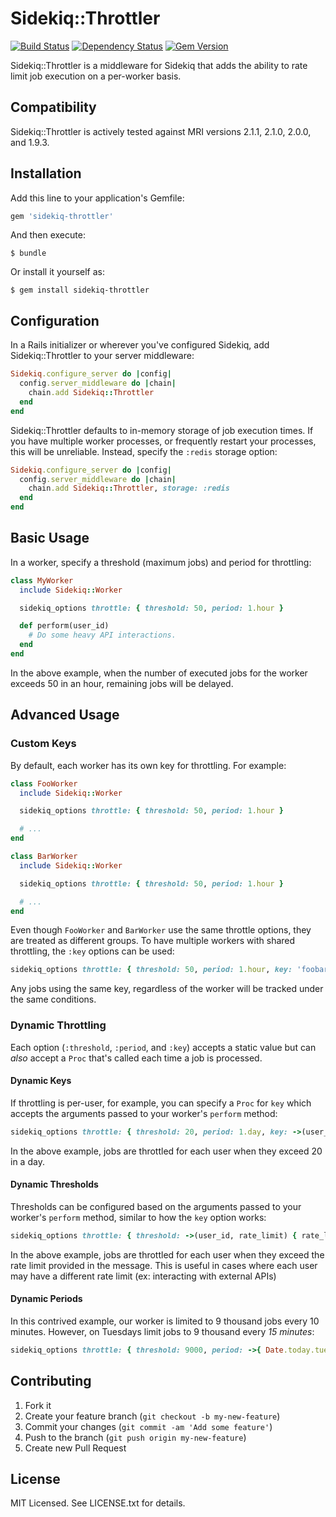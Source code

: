 # Sidekiq::Throttler

[![Build Status](https://secure.travis-ci.org/gevans/sidekiq-throttler.png)](http://travis-ci.org/gevans/sidekiq-throttler)
[![Dependency Status](https://gemnasium.com/gevans/sidekiq-throttler.png)](https://gemnasium.com/gevans/sidekiq-throttler)
[![Gem Version](https://badge.fury.io/rb/sidekiq-throttler.svg)](http://badge.fury.io/rb/sidekiq-throttler)

Sidekiq::Throttler is a middleware for Sidekiq that adds the ability to rate
limit job execution on a per-worker basis.

## Compatibility

Sidekiq::Throttler is actively tested against MRI versions 2.1.1, 2.1.0, 2.0.0,
and 1.9.3.

## Installation

Add this line to your application's Gemfile:

```ruby
gem 'sidekiq-throttler'
```

And then execute:

    $ bundle

Or install it yourself as:

    $ gem install sidekiq-throttler

## Configuration

In a Rails initializer or wherever you've configured Sidekiq, add
Sidekiq::Throttler to your server middleware:

```ruby
Sidekiq.configure_server do |config|
  config.server_middleware do |chain|
    chain.add Sidekiq::Throttler
  end
end
```

Sidekiq::Throttler defaults to in-memory storage of job execution times. If
you have multiple worker processes, or frequently restart your processes, this
will be unreliable. Instead, specify the `:redis` storage option:

```ruby
Sidekiq.configure_server do |config|
  config.server_middleware do |chain|
    chain.add Sidekiq::Throttler, storage: :redis
  end
end
```

## Basic Usage

In a worker, specify a threshold (maximum jobs) and period for throttling:

```ruby
class MyWorker
  include Sidekiq::Worker

  sidekiq_options throttle: { threshold: 50, period: 1.hour }

  def perform(user_id)
    # Do some heavy API interactions.
  end
end
```

In the above example, when the number of executed jobs for the worker exceeds
50 in an hour, remaining jobs will be delayed.

## Advanced Usage

### Custom Keys

By default, each worker has its own key for throttling. For example:

```ruby
class FooWorker
  include Sidekiq::Worker

  sidekiq_options throttle: { threshold: 50, period: 1.hour }

  # ...
end

class BarWorker
  include Sidekiq::Worker

  sidekiq_options throttle: { threshold: 50, period: 1.hour }

  # ...
end
```

Even though `FooWorker` and `BarWorker` use the same throttle options, they are
treated as different groups. To have multiple workers with shared throttling,
the `:key` options can be used:

```ruby
sidekiq_options throttle: { threshold: 50, period: 1.hour, key: 'foobar' }
```

Any jobs using the same key, regardless of the worker will be tracked under the
same conditions.

### Dynamic Throttling

Each option (`:threshold`, `:period`, and `:key`) accepts a static value but can
*also* accept a `Proc` that's called each time a job is processed.

#### Dynamic Keys

If throttling is per-user, for example, you can specify a `Proc` for `key` which
accepts the arguments passed to your worker's `perform` method:

```ruby
sidekiq_options throttle: { threshold: 20, period: 1.day, key: ->(user_id){ user_id } }
```

In the above example, jobs are throttled for each user when they exceed 20 in a
day.

#### Dynamic Thresholds

Thresholds can be configured based on the arguments passed to your worker's `perform` method,
similar to how the `key` option works:

```ruby
sidekiq_options throttle: { threshold: ->(user_id, rate_limit) { rate_limit }, period: 1.hour, key: ->(user_id, rate_limit){ user_id } }
```

In the above example, jobs are throttled for each user when they exceed the rate limit provided in the message. This is useful in cases where each user may have a different rate limit (ex: interacting with external APIs)

#### Dynamic Periods

In this contrived example, our worker is limited to 9 thousand jobs every 10
minutes. However, on Tuesdays limit jobs to 9 thousand every *15 minutes*:

```ruby
sidekiq_options throttle: { threshold: 9000, period: ->{ Date.today.tuesday? ? 15.minutes : 10.minutes } }
```

## Contributing

1. Fork it
2. Create your feature branch (`git checkout -b my-new-feature`)
3. Commit your changes (`git commit -am 'Add some feature'`)
4. Push to the branch (`git push origin my-new-feature`)
5. Create new Pull Request

## License

MIT Licensed. See LICENSE.txt for details.
